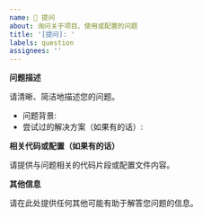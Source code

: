```yaml
---  
name: 🤔 提问  
about: 询问关于项目、使用或配置的问题  
title: '[提问]: '  
labels: question  
assignees: ''
---
```


**问题描述**

请清晰、简洁地描述您的问题。

- 问题背景:
- 尝试过的解决方案（如果有的话）:

**相关代码或配置（如果有的话）**

请提供与问题相关的代码片段或配置文件内容。

**其他信息**

请在此处提供任何其他可能有助于解答您问题的信息。
